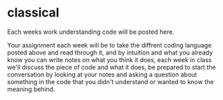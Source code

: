 # classical
Each weeks work understanding code will be posted here.

Your assignment each week will be to take the diffrent coding language posted above and read through it, and by intuition and what you already know you can write notes on what you think it does, each week in class we'll discuss the piece of code and what it does, be prepared to start the conversation by looking at your notes and asking a question about something in the code that you didn't understand or wanted to know the meaning behind.

